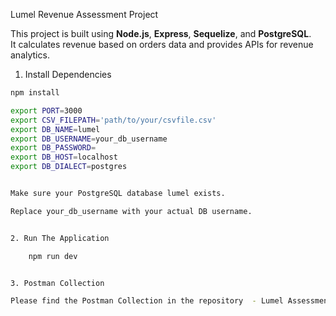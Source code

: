 Lumel Revenue Assessment Project

This project is built using **Node.js**, **Express**, **Sequelize**, and **PostgreSQL**.  
It calculates revenue based on orders data and provides APIs for revenue analytics.


1. Install Dependencies

```bash
npm install

export PORT=3000
export CSV_FILEPATH='path/to/your/csvfile.csv'
export DB_NAME=lumel
export DB_USERNAME=your_db_username
export DB_PASSWORD=
export DB_HOST=localhost
export DB_DIALECT=postgres


Make sure your PostgreSQL database lumel exists.

Replace your_db_username with your actual DB username.


2. Run The Application

    npm run dev


3. Postman Collection

Please find the Postman Collection in the repository  - Lumel Assessment.postman_collection.json